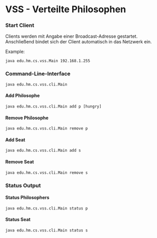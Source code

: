 # VSS - Verteilte Philosophen

### Start Client

Clients werden mit Angabe einer Broadcast-Adresse gestartet. Anschließend bindet sich der Client automatisch in das Netzwerk ein.

Example:

<code>java edu.hm.cs.vss.Main 192.168.1.255</code>

### Command-Line-Interface

<code>java edu.hm.cs.vss.cli.Main</code>

#### Add Philosophe
<code>java edu.hm.cs.vss.cli.Main add p [hungry]</code>


#### Remove Philosophe
<code>java edu.hm.cs.vss.cli.Main remove p</code>


#### Add Seat
<code>java edu.hm.cs.vss.cli.Main add s</code>


#### Remove Seat
<code>java edu.hm.cs.vss.cli.Main remove s</code>


### Status Output

#### Status Philosophers
<code>java edu.hm.cs.vss.cli.Main status p</code>


#### Status Seat
<code>java edu.hm.cs.vss.cli.Main status s</code>
